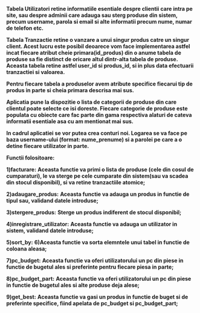 **Tabela Utilizatori retine informatiile esentiale despre clientii care intra pe site, sau despre adminii care adauga sau sterg produse din sistem, precum username, parola si email si alte informatii precum nume, numar de telefon etc.**

**Tabela Tranzactie retine o vanzare a unui singur produs catre un singur client. Acest lucru este posibil deoarece vom face implementarea astfel incat fiecare atribut cheie primara(id_produs) din o anume tabela de produse sa fie distinct de oricare altul dintr-alta tabela de produse.
Aceasta tabela retine astfel user_id si produs_id, si in plus data efectuarii tranzactiei si valoarea.**

**Pentru fiecare tabela a produselor avem atribute specifice fiecarui tip de produs in parte si cheia primara descrisa mai sus.**

**Aplicatia pune la dispozitie o lista de categorii de produse din care clientul poate selecte ce isi doreste. Fiecare categorie de produse este populata cu obiecte care fac parte din gama respectiva alaturi de cateva informatii esentiale asa cu am mentionat mai sus.**

**In cadrul aplicatiei se vor putea crea conturi noi. Logarea se va face pe baza username-ului (format: nume_prenume) si a parolei pe care a o detine fiecare utilizator in parte.**


**Functii folositoare:**

**1)facturare:**
**Aceasta functie va primi o lista de produse (cele din cosul de cumparaturi), le va sterge pe cele cumparate din sistem(sau va scadea din stocul disponibil), si va retine tranzactiile atomice;**

**2)adaugare_produs:**
**Aceasta functie va adauga un produs in functie de tipul sau, validand datele introduse;**

**3)stergere_produs:**
**Sterge un produs indiferent de stocul disponibil;**

**4)inregistrare_utilizator:**
**Aceasta functie va adauga un utilizator in sistem, validand datele introduse;**

**5)sort_by:**
**6)Aceasta functie va sorta elemntele unui tabel in functie de coloana aleasa;**

**7)pc_budget:**
**Aceasta functie va oferi utilizatorului un pc din piese in functie de bugetul ales si preferinte pentru fiecare piesa in parte;**

**8)pc_budget_part:**
**Aceasta functie va oferi utilizatorului un pc din piese in functie de bugetul ales si alte produse deja alese;**

**9)get_best:**
**Aceasta functie va gasi un produs in functie de buget si de preferinte specifice, fiind apelata de pc_budget si pc_budget_part;**
